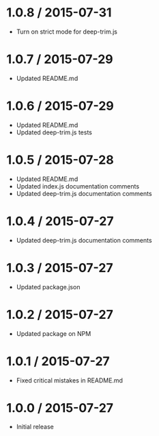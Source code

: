 1.0.8 / 2015-07-31
==================

* Turn on strict mode for deep-trim.js

1.0.7 / 2015-07-29
==================

* Updated README.md

1.0.6 / 2015-07-29
==================

* Updated README.md
* Updated deep-trim.js tests

1.0.5 / 2015-07-28
==================

* Updated README.md
* Updated index.js documentation comments
* Updated deep-trim.js documentation comments

1.0.4 / 2015-07-27
==================

* Updated deep-trim.js documentation comments

1.0.3 / 2015-07-27
==================

* Updated package.json

1.0.2 / 2015-07-27
==================

* Updated package on NPM

1.0.1 / 2015-07-27
==================

* Fixed critical mistakes in README.md

1.0.0 / 2015-07-27
==================

* Initial release